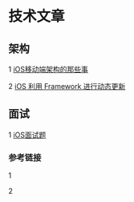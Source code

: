 # 技术文章

## 架构

1 [iOS移动端架构的那些事](https://www.jianshu.com/p/15e5b83ab70e)

2 [iOS 利用 Framework 进行动态更新](https://nixwang.com/2015/11/09/ios-dynamic-update/?utm_source=tuicool&utm_medium=referral)

## 面试

1 [iOS面试题](https://www.jianshu.com/p/1af57f250976)

### 参考链接

1 

2 


